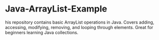 # Java-ArrayList-Example
his repository contains basic ArrayList operations in Java. Covers adding, accessing, modifying, removing, and looping through elements. Great for beginners learning Java collections.
